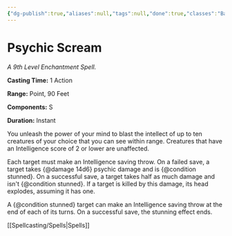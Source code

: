 ```yaml
---
{"dg-publish":true,"aliases":null,"tags":null,"done":true,"classes":"Bard, Sorcerer, Warlock, Wizard,","spellLevel":9,"school":"Enchantment","source":"XGE","permalink":"/spells/psychic-scream/","dgHomeLink":false,"dgPassFrontmatter":true}
---
```


# Psychic Scream
*A 9th Level Enchantment Spell.*

**Casting Time:** 1 Action

**Range:** Point, 90 Feet

**Components:** S 

**Duration:** Instant

You unleash the power of your mind to blast the intellect of up to ten creatures of your choice that you can see within range. Creatures that have an Intelligence score of 2 or lower are unaffected.



Each target must make an Intelligence saving throw. On a failed save, a target takes {@damage 14d6} psychic damage and is {@condition stunned}. On a successful save, a target takes half as much damage and isn't {@condition stunned}. If a target is killed by this damage, its head explodes, assuming it has one.



A {@condition stunned} target can make an Intelligence saving throw at the end of each of its turns. On a successful save, the stunning effect ends.

[[Spellcasting/Spells|Spells]]